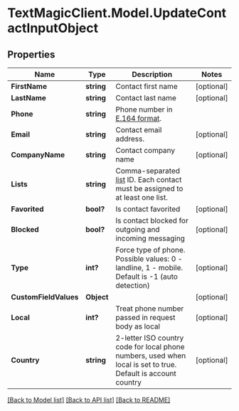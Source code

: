 # TextMagicClient.Model.UpdateContactInputObject
## Properties

Name | Type | Description | Notes
------------ | ------------- | ------------- | -------------
**FirstName** | **string** | Contact first name | [optional] 
**LastName** | **string** | Contact last name | [optional] 
**Phone** | **string** | Phone number in [E.164 format](https://en.wikipedia.org/wiki/E.164). | 
**Email** | **string** | Contact email address. | [optional] 
**CompanyName** | **string** | Contact company name | [optional] 
**Lists** | **string** | Comma-separated [list](http://docs.textmagictesting.com/section#Lists) ID. Each contact must be assigned to at least one list. | 
**Favorited** | **bool?** | Is contact favorited | [optional] 
**Blocked** | **bool?** | Is contact blocked for outgoing and incoming messaging | [optional] 
**Type** | **int?** | Force type of phone. Possible values: 0 - landline, 1 - mobile. Default is -1 (auto detection) | [optional] 
**CustomFieldValues** | **Object** |  | [optional] 
**Local** | **int?** | Treat phone number passed in request body as local | [optional] 
**Country** | **string** | 2-letter ISO country code for local phone numbers, used when local is  set to true. Default is account country | [optional] 

[[Back to Model list]](../README.md#documentation-for-models) [[Back to API list]](../README.md#documentation-for-api-endpoints) [[Back to README]](../README.md)

